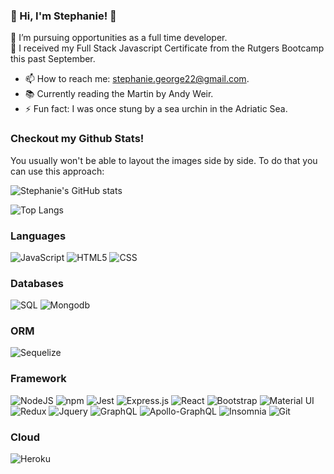 ### 👋 Hi, I'm Stephanie! 👋

<!--
**stephgeorge22/stephgeorge22** is a ✨ _special_ ✨ repository because its `README.md` (this file) appears on your GitHub profile.

Here are some ideas to get you started:
-->

🔭 I’m pursuing opportunities as a full time developer. <br />
🌱 I received my Full Stack Javascript Certificate from the Rutgers Bootcamp this past September.
- 📫 How to reach me: stephanie.george22@gmail.com.
- 📚 Currently reading the Martin by Andy Weir.
- ⚡ Fun fact: I was once stung by a sea urchin in the Adriatic Sea.

### Checkout my Github Stats! 

You usually won't be able to layout the images side by side. To do that you can use this approach:

![Stephanie's GitHub stats](https://github-readme-stats.vercel.app/api?username=stephgeorge22&show_icons=true&theme=tokyonight)

![Top Langs](https://github-readme-stats.vercel.app/api/top-langs/?username=stephgeorge22&show_icons=true&theme=tokyonight)

### Languages
![JavaScript](https://img.shields.io/badge/javascript-%23323330.svg?style=for-the-badge&logo=javascript&logoColor=%23F7DF1E)
![HTML5](https://img.shields.io/badge/html5-%23E34F26.svg?style=for-the-badge&logo=html5&logoColor=white)
![CSS](https://img.shields.io/badge/CSS3-1572B6?style=for-the-badge&logo=css3&logoColor=white)

### Databases
![SQL](https://img.shields.io/badge/MySQL-005C84?style=for-the-badge&logo=mysql&logoColor=white)
![Mongodb](https://img.shields.io/badge/MongoDB-4EA94B?style=for-the-badge&logo=mongodb&logoColor=white)

### ORM 
![Sequelize](https://img.shields.io/badge/Sequelize-52B0E7?style=for-the-badge&logo=Sequelize&logoColor=white)

### Framework
![NodeJS](https://img.shields.io/badge/node.js-6DA55F?style=for-the-badge&logo=node.js&logoColor=white)
![npm](https://img.shields.io/badge/npm-CB3837?style=for-the-badge&logo=npm&logoColor=white)
![Jest](https://img.shields.io/badge/Jest-C21325?style=for-the-badge&logo=jest&logoColor=white)
![Express.js](https://img.shields.io/badge/express.js-%23404d59.svg?style=for-the-badge&logo=express&logoColor=%2361DAFB)
![React](https://img.shields.io/badge/react-%2320232a.svg?style=for-the-badge&logo=react&logoColor=%2361DAFB)
![Bootstrap](https://img.shields.io/badge/bootstrap-%23563D7C.svg?style=for-the-badge&logo=bootstrap&logoColor=white)
![Material UI](https://img.shields.io/badge/materialui-%230081CB.svg?style=for-the-badge&logo=material-ui&logoColor=white)
![Redux](https://img.shields.io/badge/Redux-593D88?style=for-the-badge&logo=redux&logoColor=white)
![Jquery](https://img.shields.io/badge/jQuery-0769AD?style=for-the-badge&logo=jquery&logoColor=white)
![GraphQL](https://img.shields.io/badge/-GraphQL-E10098?style=for-the-badge&logo=graphql&logoColor=white)
![Apollo-GraphQL](https://img.shields.io/badge/-ApolloGraphQL-311C87?style=for-the-badge&logo=apollo-graphql)
![Insomnia](https://img.shields.io/badge/Insomnia-5849be?style=for-the-badge&logo=Insomnia&logoColor=white)
![Git](https://img.shields.io/badge/Git-F05032?style=for-the-badge&logo=git&logoColor=white)

### Cloud
![Heroku](https://img.shields.io/badge/Heroku-430098?style=for-the-badge&logo=heroku&logoColor=white)

